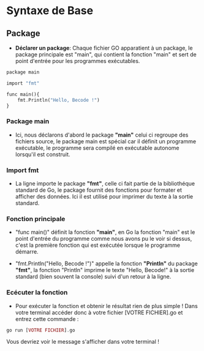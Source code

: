# Syntaxe de Base

## Package

- **Déclarer un package**: Chaque fichier GO apparatient à un package, le package principale est "main", qui contient la fonction "main" et sert de point d'entrée pour les programmes exécutables.

```php
package main

import "fmt"

func main(){
    fmt.Println("Hello, Becode !")
}
```
### Package main 
 - Ici, nous déclarons d'abord le package **"main"** celui ci regroupe des fichiers source, le package main est spécial car il définit un programme exécutable, le programme sera compilé en exécutable autonome lorsqu'il est construit.

### Import fmt
- La ligne importe le package **"fmt"**, celle ci fait partie de la bibliothéque standard de Go, le package fournit des fonctions pour formater et afficher des données. Ici il est utilisé pour imprimer du texte à la sortie standard.

### Fonction principale
- "func main()" définit la fonction **"main"**, en Go la fonction "main" est le point d'entrée du programme comme nous avons pu le voir si dessus, c'est la première fonction qui est exécutée lorsque le programme démarre.

- "fmt.Println("Hello, Becode !")" appelle la fonction **"Println"** du package **"fmt"**, la fonction "Println" imprime le texte "Hello, Becode!" à la sortie standard (bien souvent la console) suivi d'un retour à la ligne.

### Ecécuter la fonction
- Pour exécuter la fonction et obtenir le résultat rien de plus simple ! Dans votre terminal accéder donc à votre fichier [VOTRE FICHIER].go et entrez cette commande : 
```php
go run [VOTRE FICHIER].go
```
Vous devriez voir le message s'afficher dans votre terminal !

